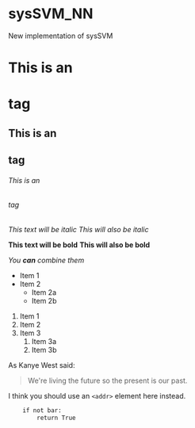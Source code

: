 # sysSVM_NN
New implementation of sysSVM

# This is an <h1> tag
## This is an <h2> tag
###### This is an <h6> tag

*This text will be italic*
_This will also be italic_

**This text will be bold**
__This will also be bold__

_You **can** combine them_

* Item 1
* Item 2
  * Item 2a
  * Item 2b


1. Item 1
1. Item 2
1. Item 3
   1. Item 3a
   1. Item 3b


As Kanye West said:

> We're living the future so
> the present is our past.


I think you should use an
`<addr>` element here instead.


```def foo():
    if not bar:
        return True
```


